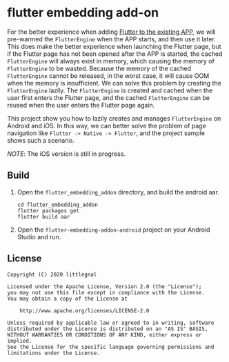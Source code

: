 # flutter embedding add-on
For the better experience when adding [Flutter to the existing APP](https://flutter.dev/docs/development/add-to-app), we will pre-warmed the `FlutterEngine` when the APP starts, and then use it later. This does make the better experience when launching the Flutter page, but if the Flutter page has not been opened after the APP is started, the cached `FlutterEngine` will always exist in memory, which causing the memory of `FlutterEngine` to be wasted. Because the memory of the cached `FlutterEngine` cannot be released, in the worst case, it will cause OOM when the memory is insufficient. We can solve this problem by creating the `FlutterEngine` lazily. The `FlutterEngine` is created and cached when the user first enters the Flutter page, and the cached `FlutterEngine` can be reused when the user enters the Flutter page again.

This project show you how to lazily creates and manages `FlutterEngine` on Android and iOS. In this way, we can better solve the problem of page navigation like `Flutter -> Native -> Flutter`, and the project sample shows such a scenario.

*NOTE*: The iOS version is still in progress.

## Build
1. Open the `flutter_embedding_addon` directory, and build the android aar.
    ```
    cd flutter_embedding_addon
    flutter packages get
    flutter build aar
    ```

2. Open the `flutter-embedding-addon-android` project on your Android Studio and run.

## License
    Copyright (C) 2020 littlegnal

    Licensed under the Apache License, Version 2.0 (the "License");
    you may not use this file except in compliance with the License.
    You may obtain a copy of the License at

        http://www.apache.org/licenses/LICENSE-2.0

    Unless required by applicable law or agreed to in writing, software
    distributed under the License is distributed on an "AS IS" BASIS,
    WITHOUT WARRANTIES OR CONDITIONS OF ANY KIND, either express or implied.
    See the License for the specific language governing permissions and
    limitations under the License.